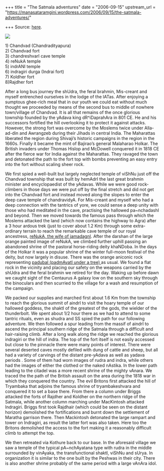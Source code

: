 +++
title = "The Satmala adventures"
date = "2006-09-15"
upstream_url = "https://manasataramgini.wordpress.com/2006/09/15/the-satmala-adventures/"

+++
Source: [here](https://manasataramgini.wordpress.com/2006/09/15/the-satmala-adventures/).



[![](https://i1.wp.com/photos1.blogger.com/blogger/2010/410/320/satmala.jpg)](http://photos1.blogger.com/blogger/2010/410/1600/satmala.jpg)

1\) Chandvad (Chandradityapura)  
2) Chandvad fort  
3) chandreshvarI cave temple  
4) reNukA temple  
5) indrANI temple  
6) indragiri durga (Indrai fort)  
7) Koldher fort  
8)Rajdher fort

After a long bus journey the shUdra, the feral brahmin, Mis-creant and
myself entrenched ourselves in the lodge of the lATas. After enjoying a
sumptous ghee-rich meal that in our youth we could eat without much
thought we proceeded by means of the second bus to middle of nowhere
town/village of Chandvad. It is all that remains of the once glorious
township founded by the yAdava king dR^iDaprahAra in 801 CE. He and his
successors fortified the hill overlooking it to protect it against
attacks. However, the strong fort was overcome by the Moslems twice
under Alla-ad-din and Awrangzeb during their Jihads in central India.
The Maharattas liberated the region during Shivaji’s historic campaigns
in the region in the 1660s. Finally it became the mint of Bajirao’s
general Malaharao Holkar. The British invaders under Thomas Hislop and
McDowell conquered it in 1818 CE after the fierce war for India against
the Maharattas. They ravaged the town and detonated the path to the fort
top with bombs preventing an easy entry into the fort without scaling
sheer rock.

We first spied a well-built but largely neglected temple of viShNu just
off the Chandvad township that was built by hemAdrI the last great
brahmin minister and encyclopaedist of the yAdavas. While we were good
rock-climbers in those days we were put off by the final stretch and did
not get into the Chandvad fort and instead moved along the slopes to
enter the deep cave temple of chandravidyA. For Mis-creant and myself
who had a deep connection with the tantrics of yore, we could sense a
deep unity with those who had meditated in the cave, practising the
hallowed pa\~nchadashI and beyond. Then we moved towards the famous pass
through which the Moslems attacked the land (which now contains the
highway to Agra) after a 3 hour ardous trek (just to cover about 1.2 Km)
through some extra-ordinary terrain to reach the remarkable cave temple
of our royal ancestress, [reNukA, the wife of
jamadagnI](http://manollasa.blogspot.com/2006/03/death-of-renuka.html).
After the darshan of the large orange painted image of reNukA, we
climbed further uphill passing an abandoned shrine of the pastoral
horse-riding deity khaNDoba. In the days of the Holkar it was a popular
shrine of the winter full-moon festival of the deity, but now largely in
disuse. There was the orange aniconic rock representing [padubaI
(padmAvatI under a tree)
](http://manollasa.blogspot.com/2006/04/countryside-expeditions.html)as
usual. We found a flat rock in the vicinity and placing our safety on
the weapons carried by the shUdra and the feral brahmin we retired for
the day. Waking up before dawn we caught sight of the Centaurus A galaxy
low on the southern sky through the binoculars and then scurried to the
village for a wash and resumption of the campaign.

We packed our supplies and marched first about 1.6 Km from the township
to reach the glorious summit of aindrI to visit the hoary temple of our
hallowed goddess, the shaktI of the greatest of the gods, the wielder of
the thunderbolt. We spent about 1/2 hour there as we had to attend to
some tantric rituals, even as shudra and SS spied the path for our
following adventure. We then followed a spur leading from the massif of
aindrI to ascend the principal southern ridge of the Satmala through a
difficult and hair-raising climb. After a long walk along the ridge we
reached the glorious indragiri or the hill of indra. The top of the fort
itself is not easily accessed but close to the pinnacle there were many
points of interest. There were several deserted caves mostly defiled
with dung of cattle and sheep, but all had a variety of carvings of the
distant pre-yAdava as well as yadava periods . Some of them had worn
images of rudra and indra, while others had the images of either the
clothed or the naked nAstika. In the lower path leading to the citadel
was a more recent shrine of the mighty vAnara. We traced the the path of
the British assault on the area during the 1818 war in which they
conquered the country. The evil Britons first attacked the hill of
Tryambaka that adjoins the famous shrine of tryambakeshvara and
conquered it to set a base there. From there a column under Briggs
attacked the forts of Rajdher and Koldher on the northern ridge of the
Satmala, while another column marching under MacKintosh attacked
Indragiri. Briggs first took Rajdhair (which could be seen on the
distant horizon) demolished the fortifications and burnt down the
settlement of Maratha garrison there. Then Mackintosh detonated the
large rampart and tower on Indragiri, as result the latter fort was also
taken. Here too the Britons demolished the access to the fort making it
a reasonably difficult climb to attempt the top.

We then retreated via Kothure back to our base. In the aforesaid village
we saw a temple of the typical pA\~nchAyatana type with rudra in the
middle surrounded by vinAyaka, the transfunctional shaktI, viShNu and
sUrya. In organization it is similar to the one built by the Peshwas in
their city. There is also another shrine probably of the same period
with a large vAnAra idol.

